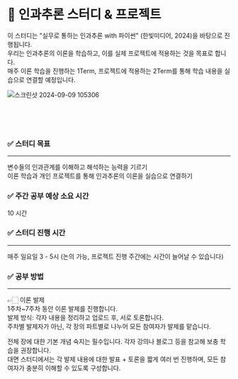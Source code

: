 # 💫 인과추론 스터디 & 프로젝트
이 스터디는 "실무로 통하는 인과추론 with 파이썬" (한빛미디어, 2024)을 바탕으로 진행됩니다. </br>
우리는 인과추론의 이론을 학습하고, 이를 실제 프로젝트에 적용하는 것을 목표로 합니다. </br>
매주 이론 학습을 진행하는 1Term, 프로젝트에 적용하는 2Term를 통해 학습 내용을 실습으로 연결할 예정입니다.</br>

![스크린샷 2024-09-09 105306](https://github.com/user-attachments/assets/f8301f98-7a8b-46be-a6fa-47fc8a50ec5b)

</br></br></br>



### ✅ 스터디 목표</br>
---
변수들의 인과관계를 이해하고 해석하는 능력을 기르기</br>
이론 학습과 개인 프로젝트를 통해 인과추론의 이론을 실습으로 연결하기</br>
### ✅ 주간 공부 예상 소요 시간</br>
10 시간

### ✅ 스터디 진행 시간</br>
---
매주 일요일 3 - 5시 (논의 가능, 프로젝트 진행 주간에는 시간이 늘어날 수 있습니다)</br>

### ✅ 공부 방법
---
👉🏻 이론 발제</br>
1주차~7주차 동안 이론 발제를 진행합니다.</br>
발제 방식: 각자 내용을 정리하고 업로드 후, 서로 토론합니다.</br>
주차별 발제자가 아닌, 각 장의 파트별로 나누어 모든 참여자가 발제를 맡습니다.</br>

전체 장에 대한 기본 개념 숙지는 필수입니다. 각자 강의나 블로그 등을 참고해 보충 학습을 권장합니다.</br>
대면 스터디에서는 각 발제 내용에 대한 발표 + 토론을 짧게 여러 번 진행하며, 모든 참여자가 충분히 이해할 수 있도록 구성합니다.</br>
